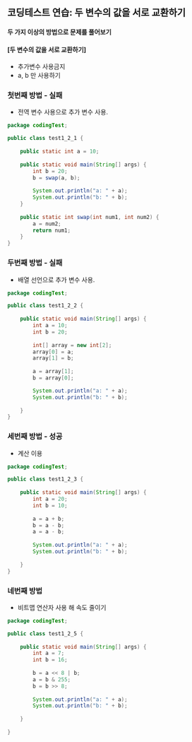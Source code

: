 ## 코딩테스트 연습: 두 변수의 값을 서로 교환하기 

#### 두 가지 이상의 방법으로 문제를 풀어보기 



#### [두 변수의 값을 서로 교환하기]

* 추가변수 사용금지 
* a, b 만 사용하기



### 첫번째 방법 - 실패

* 전역 변수 사용으로 추가 변수 사용.

```java
package codingTest;

public class test1_2_1 {
	
	public static int a = 10;
	
	public static void main(String[] args) {
		int b = 20;
		b = swap(a, b);
		
		System.out.println("a: " + a);
		System.out.println("b: " + b);
	}
	
	public static int swap(int num1, int num2) {
		a = num2;
		return num1;
	}
}
```



### 두번째 방법 - 실패

* 배열 선언으로 추가 변수 사용.

```java
package codingTest;

public class test1_2_2 {
	
	public static void main(String[] args) {
		int a = 10;
		int b = 20;
		
		int[] array = new int[2];
		array[0] = a;
		array[1] = b;
		
		a = array[1];
		b = array[0];

		System.out.println("a: " + a);
		System.out.println("b: " + b);
		
	}
}
```



### 세번째 방법 - 성공

* 계산 이용

```java
package codingTest;

public class test1_2_3 {
	
	public static void main(String[] args) {
		int a = 20;
		int b = 10;
		
		a = a + b;
		b = a - b;
		a = a - b;
		
		System.out.println("a: " + a);
		System.out.println("b: " + b);
		
	}
}
```



### 네번째 방법 

* 비트맵 연산자 사용 해 속도 줄이기

```java
package codingTest;

public class test1_2_5 {
	
	public static void main(String[] args) {
		int a = 7;
		int b = 16;
		
		b = a << 8 | b;
		a = b & 255;
		b = b >> 8;
		
		System.out.println("a: " + a);
		System.out.println("b: " + b);
		
	}
	
}
```


